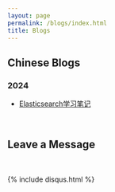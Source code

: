 ```yaml
---
layout: page
permalink: /blogs/index.html
title: Blogs
---
```


## Chinese Blogs

### 2024

- [Elasticsearch学习笔记](https://leaperzer0.github.io/blogs/elasticsearch.md)


<br>

## Leave a Message

<br>

{% include disqus.html %} 

<br>
